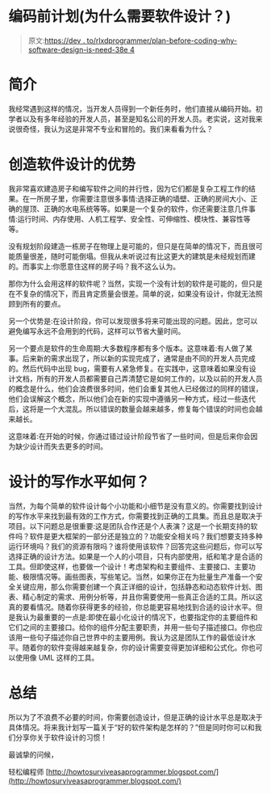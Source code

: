# 编码前计划(为什么需要软件设计？)

> 原文:[https://dev . to/rlxdprogrammer/plan-before-coding-why-software-design-is-need-38e 4](https://dev.to/rlxdprogrammer/plan-before-coding-why-software-design-is-needed-38e4)

# 简介

我经常遇到这样的情况，当开发人员得到一个新任务时，他们直接从编码开始。初学者以及有多年经验的开发人员，甚至是知名公司的开发人员。老实说，这对我来说很奇怪，我认为这是非常不专业和冒险的。我们来看看为什么？

# 创造软件设计的优势

我非常喜欢建造房子和编写软件之间的并行性，因为它们都是复杂工程工作的结果。在一所房子里，你需要注意很多事情:选择正确的墙壁、正确的房间大小、正确的屋顶、正确的水电系统等等。如果是一个复杂的软件，你还需要注意几件事情:运行时间、内存使用、人机工程学、安全性、可伸缩性、模块性、兼容性等等。

没有规划阶段建造一栋房子在物理上是可能的，但只是在简单的情况下，而且很可能质量很差，随时可能倒塌。但我从未听说过有比这更大的建筑是未经规划而建的。而事实上:你愿意住这样的房子吗？我不这么认为。

那你为什么会用这样的软件呢？当然，实现一个没有计划的软件是可能的，但只是在不复杂的情况下，而且肯定质量会很差。简单的说，如果没有设计，你就无法照顾到所有的要点。

另一个优势是:在设计阶段，你可以发现很多将来可能出现的问题。因此，您可以避免编写永远不会用到的代码，这样可以节省大量时间。

另一个要点是软件的生命周期:大多数程序都有多个版本。这意味着:有人做了某事。后来新的需求出现了，所以新的实现完成了，通常是由不同的开发人员完成的。然后代码中出现 bug，需要有人紧急修复。在实践中，这意味着如果没有设计文档，所有的开发人员都需要自己弄清楚它是如何工作的，以及以前的开发人员的概念是什么，他们会浪费很多时间，他们会重复其他人已经做过的同样的错误，他们会误解这个概念，所以他们会在新的实现中遵循另一种方式，经过一些迭代后，这将是一个大混乱。所以错误的数量会越来越多，修复每个错误的时间也会越来越长。

这意味着:在开始的时候，你通过错过设计阶段节省了一些时间，但是后来你会因为缺少设计而失去更多的时间。

# 设计的写作水平如何？

当然，为每个简单的软件设计每个小功能和小细节是没有意义的。你需要找到设计的写作水平来找到最有效的工作方式，你需要找到正确的工具集。而且总是取决于项目。以下问题总是很重要:这是团队合作还是个人表演？这是一个长期支持的软件吗？软件是更大框架的一部分还是独立的？功能安全相关吗？我们想要支持多种运行环境吗？我们的资源有限吗？谁将使用该软件？回答完这些问题后，你可以写选择正确的设计方法。如果是一个人的小项目，只有内部使用，纸和笔才是合适的工具。但即使这样，也要做一个设计！考虑架构和主要组件、主要接口、主要功能、极限情况等。画些图表，写些笔记。当然，如果你正在为批量生产准备一个安全关键应用，那么你需要创建一个真正详细的设计，包括静态和动态软件计划、图表、精心制定的需求、用例分析等，并且你需要使用一些真正合适的工具。所以这真的要看情况。随着你获得更多的经验，你总能更容易地找到合适的设计水平。但是我认为最重要的一点是:即使在最小化设计的情况下，也要指定你的主要组件和它们之间的主要接口。给你的组件分配主要职责，并用一些句子描述接口。你也应该用一些句子描述你自己世界中的主要用例。我认为这是团队工作的最低设计水平。随着你的软件变得越来越复杂，你的设计需要变得更加详细和公式化。你也可以使用像 UML 这样的工具。

# 总结

所以为了不浪费不必要的时间，你需要创造设计，但是正确的设计水平总是取决于具体情况。将来我计划写一篇关于“好的软件架构是怎样的？”但是同时你可以和我们分享你关于软件设计的习惯！

最诚挚的问候，

轻松编程师
[http://howtosurviveasaprogrammer.blogspot.com/](http://howtosurviveasaprogrammer.blogspot.com/)